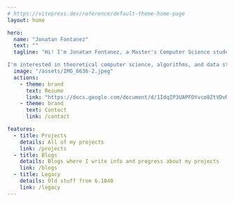 ```yaml
---
# https://vitepress.dev/reference/default-theme-home-page
layout: home

hero:
  name: "Jonatan Fontanez"
  text: ""
  tagline: "Hi! I'm Jonatan Fontanez, a Master's Computer Science student at MIT. I have a Bachelor's in Science in Computer Science and Engineering from MIT, where I also minored in Mathematics and Philosophy.

I'm interested in theoretical computer science, algorithms, and data structures (most especially graph theory)."
  image: "/assets/IMG_6636-2.jpeg"
  actions:
    - theme: brand
      text: Resume
      link: "https://docs.google.com/document/d/1IdqIP3UAPFDYvco8ZtVDvMvFW7WhbmeFeZ49-DNnnjM/edit?usp=sharing"
    - theme: brand
      text: Contact
      link: /contact

features:
  - title: Projects
    details: All of my projects
    link: /projects
  - title: Blogs
    details: Blogs where I write info and progress about my projects
    link: /blogs
  - title: Legacy
    details: Old stuff from 6.1040
    link: /legacy
---
```

